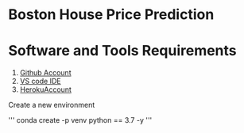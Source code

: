 # Boston House Price Prediction

# Software and Tools Requirements

1. [Github Account](https://github.com)
2. [VS code IDE](https://code.visualstudio.com/)
3. [HerokuAccount](https://heroku.com)


Create a new environment


'''
conda create -p venv python == 3.7 -y
'''
